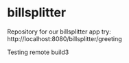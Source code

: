 # billsplitter
Repository for our billsplitter app
try: http://localhost:8080/billsplitter/greeting

Testing remote build3

